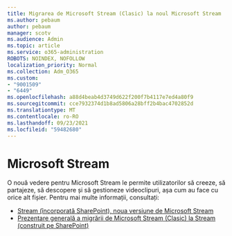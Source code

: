 ```yaml
---
title: Migrarea de Microsoft Stream (Clasic) la noul Microsoft Stream
ms.author: pebaum
author: pebaum
manager: scotv
ms.audience: Admin
ms.topic: article
ms.service: o365-administration
ROBOTS: NOINDEX, NOFOLLOW
localization_priority: Normal
ms.collection: Adm_O365
ms.custom:
- "9001509"
- "6449"
ms.openlocfilehash: a88d4beab4d3749d622f200f7b4117e7ed4a80f9
ms.sourcegitcommit: cce7932374d1b8ad5806a28bff2b4bac4702852d
ms.translationtype: MT
ms.contentlocale: ro-RO
ms.lasthandoff: 09/23/2021
ms.locfileid: "59482680"
---
```

# <a name="microsoft-stream"></a>Microsoft Stream

O nouă vedere pentru Microsoft Stream le permite utilizatorilor să creeze, să partajeze, să descopere și să gestioneze videoclipuri, așa cum au face cu orice alt fișier. Pentru mai multe informații, consultați:

- [Stream (încorporată SharePoint), noua versiune de Microsoft Stream](https://docs.microsoft.com/stream/streamnew/new-stream)
- [Prezentare generală a migrării de Microsoft Stream (Clasic) la Stream (construit pe SharePoint)](https://docs.microsoft.com/stream/streamnew/stream-classic-to-new-migration-overview)